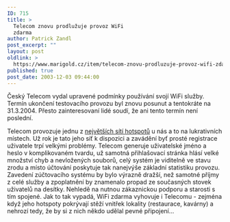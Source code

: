 ```yaml
---
ID: 715
title: >
  Telecom znovu prodlužuje provoz WiFi
  zdarma
author: Patrick Zandl
post_excerpt: ""
layout: post
oldlink: >
  https://www.marigold.cz/item/telecom-znovu-prodluzuje-provoz-wifi-zdarma
published: true
post_date: 2003-12-03 09:44:00
---
```

<p>
Český Telecom vydal upravené podmínky používání svojí WiFi služby. Termín ukončení testovacího provozu byl znovu posunut a tentokráte na 31.3.2004. Přesto zainteresovaní lidé soudí, že ani tento termín není poslední. </p>

<p>
Telecom provozuje jednu z <A href="/hotspoty2.html?network=CTc">největších sítí hotspotů</A> u nás a to na lukrativních místech. Už rok je tato jeho síť k dispozici a zavádění byť prosté registrace uživatele trpí velkými problémy. Telecom generuje uživatelské jméno a heslo v komplikovaném tvardu, už samotná přihlašovací stránka hlásí velké množství chyb a nevložených souborů, celý systém je viditelně ve stavu zrodu a místo účtování poskytuje tak nanejvýše základní statistiku provozu. Zavedení zúčtovacího systému by bylo výrazně dražší, než samotné příjmy z celé služby a zpoplatnění by znamenalo propad ze současných stovek uživatelů na desítky. Nehledě na nutnou zákaznickou podporu a starosti s tím spojené. Jak to tak vypadá, WiFi zdarma vyhovuje i Telecomu - zejména když jeho hotspoty pokrývají stěží vnitřek lokality (restaurace, kavárny)&#160;a nehrozí tedy, že by si z nich někdo udělal pevné připojení...</p>
